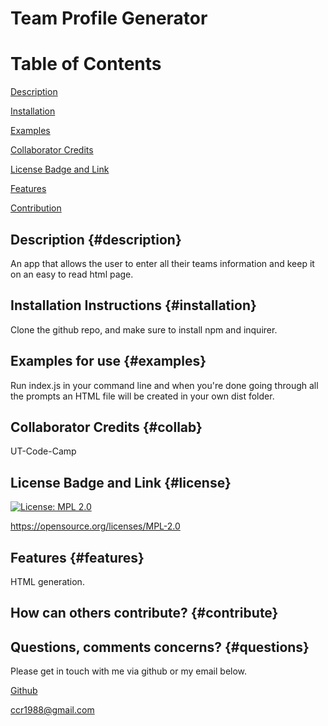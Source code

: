 # Team Profile Generator
# Table of Contents

[Description](#description)

[Installation](#installation)

[Examples](#examples)

[Collaborator Credits](#collab)

[License Badge and Link](#license)

[Features](#features)

[Contribution](#contriubte)

## Description {#description}

An app that allows the user to enter all their teams information and keep it on an easy to read html page.

## Installation Instructions {#installation}

Clone the github repo, and make sure to install npm and inquirer.

## Examples for use {#examples}

Run index.js in your command line and when you're done going through all the prompts an HTML file will be created in your own dist folder.

## Collaborator Credits {#collab}

UT-Code-Camp

## License Badge and Link {#license}

[![License: MPL 2.0](https://img.shields.io/badge/License-MPL_2.0-brightgreen.svg)](https://opensource.org/licenses/MPL-2.0)

https://opensource.org/licenses/MPL-2.0

## Features {#features}

HTML generation.

## How can others contribute? {#contribute}



## Questions, comments concerns? {#questions}

Please get in touch with me via github or my email below.

[Github](https://www.github.com/chase-risinger)

ccr1988@gmail.com


